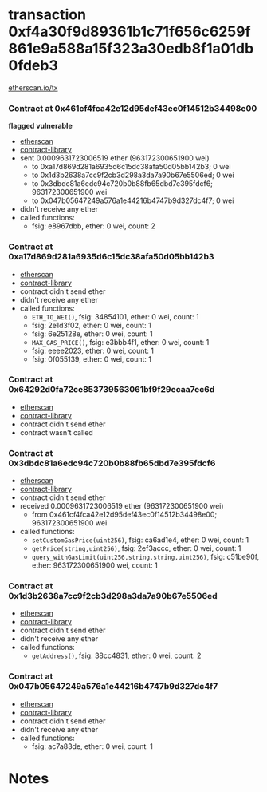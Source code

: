 # transaction 0xf4a30f9d89361b1c71f656c6259f861e9a588a15f323a30edb8f1a01db0fdeb3

[etherscan.io/tx](https://etherscan.io/tx/0xf4a30f9d89361b1c71f656c6259f861e9a588a15f323a30edb8f1a01db0fdeb3)


### Contract at 0x461cf4fca42e12d95def43ec0f14512b34498e00

**flagged vulnerable**

* [etherscan](https://etherscan.io/address/0x461cf4fca42e12d95def43ec0f14512b34498e00)
* [contract-library](https://contract-library.com/contracts/Ethereum/461cf4fca42e12d95def43ec0f14512b34498e00)
* sent 0.0009631723006519 ether (963172300651900 wei)
    * to 0xa17d869d281a6935d6c15dc38afa50d05bb142b3; 0 wei
    * to 0x1d3b2638a7cc9f2cb3d298a3da7a90b67e5506ed; 0 wei
    * to 0x3dbdc81a6edc94c720b0b88fb65dbd7e395fdcf6; 963172300651900 wei
    * to 0x047b05647249a576a1e44216b4747b9d327dc4f7; 0 wei
* didn't receive any ether
* called functions:
    * fsig: e8967dbb, ether: 0 wei, count: 2


### Contract at 0xa17d869d281a6935d6c15dc38afa50d05bb142b3

* [etherscan](https://etherscan.io/address/0xa17d869d281a6935d6c15dc38afa50d05bb142b3)
* [contract-library](https://contract-library.com/contracts/Ethereum/a17d869d281a6935d6c15dc38afa50d05bb142b3)
* contract didn't send ether
* didn't receive any ether
* called functions:
    * `ETH_TO_WEI()`, fsig: 34854101, ether: 0 wei, count: 1
    * fsig: 2e1d3f02, ether: 0 wei, count: 1
    * fsig: 6e25128e, ether: 0 wei, count: 1
    * `MAX_GAS_PRICE()`, fsig: e3bbb4f1, ether: 0 wei, count: 1
    * fsig: eeee2023, ether: 0 wei, count: 1
    * fsig: 0f055139, ether: 0 wei, count: 1


### Contract at 0x64292d0fa72ce853739563061bf9f29ecaa7ec6d

* [etherscan](https://etherscan.io/address/0x64292d0fa72ce853739563061bf9f29ecaa7ec6d)
* [contract-library](https://contract-library.com/contracts/Ethereum/64292d0fa72ce853739563061bf9f29ecaa7ec6d)
* contract didn't send ether
* contract wasn't called


### Contract at 0x3dbdc81a6edc94c720b0b88fb65dbd7e395fdcf6

* [etherscan](https://etherscan.io/address/0x3dbdc81a6edc94c720b0b88fb65dbd7e395fdcf6)
* [contract-library](https://contract-library.com/contracts/Ethereum/3dbdc81a6edc94c720b0b88fb65dbd7e395fdcf6)
* contract didn't send ether
* received 0.0009631723006519 ether (963172300651900 wei)
    * from 0x461cf4fca42e12d95def43ec0f14512b34498e00; 963172300651900 wei
* called functions:
    * `setCustomGasPrice(uint256)`, fsig: ca6ad1e4, ether: 0 wei, count: 1
    * `getPrice(string,uint256)`, fsig: 2ef3accc, ether: 0 wei, count: 1
    * `query_withGasLimit(uint256,string,string,uint256)`, fsig: c51be90f, ether: 963172300651900 wei, count: 1


### Contract at 0x1d3b2638a7cc9f2cb3d298a3da7a90b67e5506ed

* [etherscan](https://etherscan.io/address/0x1d3b2638a7cc9f2cb3d298a3da7a90b67e5506ed)
* [contract-library](https://contract-library.com/contracts/Ethereum/1d3b2638a7cc9f2cb3d298a3da7a90b67e5506ed)
* contract didn't send ether
* didn't receive any ether
* called functions:
    * `getAddress()`, fsig: 38cc4831, ether: 0 wei, count: 2


### Contract at 0x047b05647249a576a1e44216b4747b9d327dc4f7

* [etherscan](https://etherscan.io/address/0x047b05647249a576a1e44216b4747b9d327dc4f7)
* [contract-library](https://contract-library.com/contracts/Ethereum/047b05647249a576a1e44216b4747b9d327dc4f7)
* contract didn't send ether
* didn't receive any ether
* called functions:
    * fsig: ac7a83de, ether: 0 wei, count: 1

# Notes

